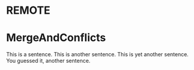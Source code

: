# REMOTE

# MergeAndConflicts



This is a sentence.
This is another sentence.
This is yet another sentence.
You guessed it, another sentence.
